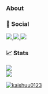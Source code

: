 ### About

<!--
**kaishuu0123/kaishuu0123** is a ✨ _special_ ✨ repository because its `README.md` (this file) appears on your GitHub profile.

Here are some ideas to get you started:

- 🔭 I’m currently working on ...
- 🌱 I’m currently learning ...
- 👯 I’m looking to collaborate on ...
- 🤔 I’m looking for help with ...
- 💬 Ask me about ...
- 📫 How to reach me: ...
- 😄 Pronouns: ...
- ⚡ Fun fact: ...
-->

### 🌱 Social
<p align="left"> 
  <a href="https://x.com/kaishuu0123">
    <img src="https://img.shields.io/twitter/follow/kaishuu0123" />
  </a>
  <a href="https://github.com/kaishuu0123">
    <img src="https://img.shields.io/github/followers/kaishuu0123?label=follow&logo=github&style=flat" />
  </a>
  <a href="https://www.reddit.com/user/kaishuu0123">
    <img src="https://img.shields.io/reddit/user-karma/combined/kaishuu0123?label=Reddit&logo=reddit&style=flat" />
  </a>
</p>

### 📈 Stats

<div class="col-12">
  <div class="col-6">
    <img src="https://github-readme-stats.vercel.app/api?username=kaishuu0123&show_icons=true" />
  </div>
  
  <div class="col-6">
    <img src="https://github-readme-stats.vercel.app/api/top-langs/?username=kaishuu0123&hide=C,C%2B%2B,html,CSS,JavaScript,Assembly,Scilab,PHP,Python&langs_count=8&layout=compact" />
  </div>
</div>

<p align="left"> 
  <a href="https://github.com/kaishuu0123/kaishuu0123/">
    <img src="https://komarev.com/ghpvc/?username=kaishuu0123" alt="kaishuu0123" />
  </a>
</p>
